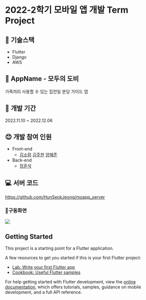 # 2022-2학기 모바일 앱 개발 Term Project 


## :fork_and_knife: 기술스택
* Flutter
* Django
* AWS


## :seedling: AppName - 모두의 도비
가족끼리 사용할 수 있는 집안일 분담 가이드 앱


## :calendar: 개발 기간
2022.11.10 ~ 2022.12.06</br>



## :blush: 개발 참여 인원
* Front-end
    - [김소람](https://github.com/piriram) [김주현](https://github.com/JooHyeonKim) [양혜준](https://github.com/YangHyeJun)
* Back-end 
    - [정훈석](https://github.com/HunSeokJeong)

## :computer: 서버 코드
https://github.com/HunSeokJeong/moapp_server

### :running:구동화면
<img src=https://user-images.githubusercontent.com/44901486/216235589-559ee7ac-bba1-4256-9d73-7b493938cd97.gif>

## Getting Started

This project is a starting point for a Flutter application.

A few resources to get you started if this is your first Flutter project:

- [Lab: Write your first Flutter app](https://docs.flutter.dev/get-started/codelab)
- [Cookbook: Useful Flutter samples](https://docs.flutter.dev/cookbook)

For help getting started with Flutter development, view the
[online documentation](https://docs.flutter.dev/), which offers tutorials,
samples, guidance on mobile development, and a full API reference.
